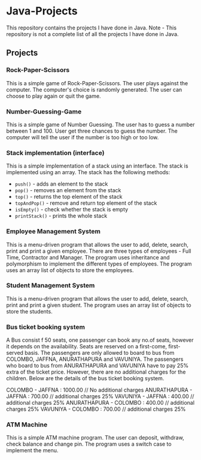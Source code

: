 # Java-Projects

This repository contains the projects I have done in Java. 
Note - This repository is not a complete list of all the projects I have done in Java.

## Projects

### Rock-Paper-Scissors
This is a simple game of Rock-Paper-Scissors. The user plays against the computer. The computer's choice is randomly generated. 
The user can choose to play again or quit the game.

### Number-Guessing-Game
This is a simple game of Number Guessing. The user has to guess a number between 1 and 100. User get three chances to 
guess the number. The computer will tell the user if the number is too high or too low.

### Stack implementation (interface)
This is a simple implementation of a stack using an interface. The stack is implemented using an array. 
The stack has the following methods:
* `push()` - adds an element to the stack
* `pop()` - removes an element from the stack
* `top()` - returns the top element of the stack
* `topAndPop()` - remove and return top element of the stack
* `isEmpty()` - check whether the stack is empty
* `printStack()` - prints the whole stack

### Employee Management System
This is a menu-driven program that allows the user to add, delete, search, print and print a given employee. There are
three types of employees - Full Time, Contractor and Manager. The program uses inheritance and polymorphism to implement
the different types of employees. The program uses an array list of objects to store the employees.

### Student Management System
This is a menu-driven program that allows the user to add, delete, search, print and print a given student. The program uses
an array list of objects to store the students.

### Bus ticket booking system
A Bus consist f 50 seats, one passenger can book any no.of seats, however it depends on the availability. Seats are 
reserved on a first-come, first-served basis. The passengers are only allowed to board to bus from COLOMBO, JAFFNA,
ANURATHAPURA and VAVUNIYA. The passengers who board to bus from ANURATHAPURA and VAVUNIYA have to pay 25% extra of the
ticket price. However, there are no additional charges for the children. Below are the details of the bus ticket booking system.

COLOMBO - JAFFNA : 1000.00   // No additional charges
ANURATHAPURA - JAFFNA : 700.00  // additional charges 25%
VAVUNIYA - JAFFNA : 400.00  // additional charges 25%
ANURATHAPURA - COLOMBO : 400.00 // additional charges 25%
VAVUNIYA - COLOMBO : 700.00 // additional charges 25%

### ATM Machine
This is a simple ATM machine program. The user can deposit, withdraw, check balance and change pin. The program uses a
switch case to implement the menu. 